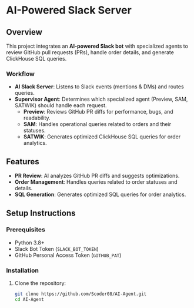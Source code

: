 # AI-Powered Slack Server

## Overview
This project integrates an **AI-powered Slack bot** with specialized agents to review GitHub pull requests (PRs), handle order details, and generate ClickHouse SQL queries.

### Workflow
- **AI Slack Server**: Listens to Slack events (mentions & DMs) and routes queries.
- **Supervisor Agent**: Determines which specialized agent (Preview, SAM, SATWIK) should handle each request.
  - **Preview**: Reviews GitHub PR diffs for performance, bugs, and readability.
  - **SAM**: Handles operational queries related to orders and their statuses.
  - **SATWIK**: Generates optimized ClickHouse SQL queries for order analytics.

## Features
- **PR Review**: AI analyzes GitHub PR diffs and suggests optimizations.
- **Order Management**: Handles queries related to order statuses and details.
- **SQL Generation**: Generates optimized SQL queries for order analytics.

## Setup Instructions

### Prerequisites
- Python 3.8+
- Slack Bot Token (`SLACK_BOT_TOKEN`)
- GitHub Personal Access Token (`GITHUB_PAT`)

### Installation
1. Clone the repository:
   ```bash
   git clone https://github.com/Scoder08/AI-Agent.git
   cd AI-Agent

